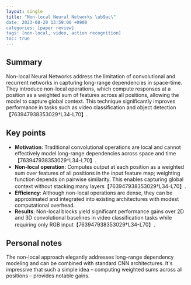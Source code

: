 ```yaml
---
layout: single
title: "Non-local Neural Networks \ub9ac\"
date: 2023-08-20 13:59:00 +0900
categories: [paper review]
tags: [non-local, video, action recognition]
toc: true
---
```


## Summary

Non-local Neural Networks address the limitation of convolutional and recurrent networks in capturing long-range dependencies in space-time. They introduce non-local operations, which compute responses at a position as a weighted sum of features across all positions, allowing the model to capture global context. This technique significantly improves performance in tasks such as video classification and object detection【763947938353029†L34-L70】.

## Key points
- **Motivation**: Traditional convolutional operations are local and cannot effectively model long-range dependencies across space and time【763947938353029†L34-L70】.
- **Non-local operation**: Computes output at each position as a weighted sum over features of all positions in the input feature map; weighting function depends on pairwise similarity. This enables capturing global context without stacking many layers【763947938353029†L34-L70】.
- **Efficiency**: Although non-local operations are dense, they can be approximated and integrated into existing architectures with modest computational overhead.
- **Results**: Non-local blocks yield significant performance gains over 2D and 3D convolutional baselines in video classification tasks while requiring only RGB input【763947938353029†L34-L70】.

## Personal notes

The non-local approach elegantly addresses long-range dependency modeling and can be combined with standard CNN architectures. It's impressive that such a simple idea – computing weighted sums across all positions – provides notable gains.

